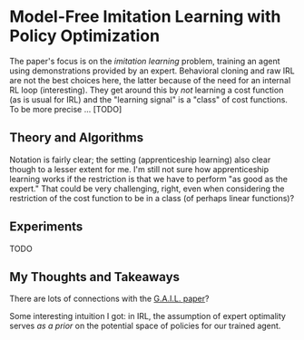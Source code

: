 # Model-Free Imitation Learning with Policy Optimization

The paper's focus is on the *imitation learning* problem, training an agent
using demonstrations provided by an expert. Behavioral cloning and raw IRL are
not the best choices here, the latter because of the need for an internal RL
loop (interesting). They get around this by *not* learning a cost function (as
is usual for IRL) and the "learning signal" is a "class" of cost functions. To
be more precise ... [TODO]

## Theory and Algorithms

Notation is fairly clear; the setting (apprenticeship learning) also clear
though to a lesser extent for me. I'm still not sure how apprenticeship learning
works if the restriction is that we have to perform "as good as the expert."
That could be very challenging, right, even when considering the restriction of
the cost function to be in a class (of perhaps linear functions)?


## Experiments

TODO


## My Thoughts and Takeaways

There are lots of connections with the [G.A.I.L. paper][1]?

Some interesting intuition I got: in IRL, the assumption of expert optimality
serves *as a prior* on the potential space of policies for our trained agent.


[1]:Model-Free_Imitation_Learning_with_Policy_Optimization.md
